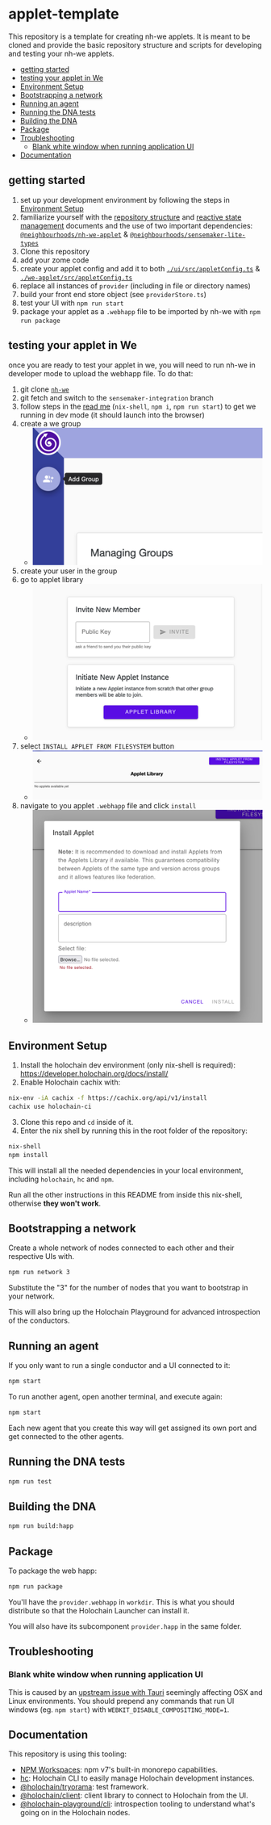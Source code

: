 # applet-template

This repository is a template for creating nh-we applets. It is meant to be cloned and provide the basic repository structure and scripts for developing and testing your nh-we applets.

<!-- MarkdownTOC -->

- [getting started](#getting-started)
- [testing your applet in We](#testing-your-applet-in-we)
- [Environment Setup](#environment-setup)
- [Bootstrapping a network](#bootstrapping-a-network)
- [Running an agent](#running-an-agent)
- [Running the DNA tests](#running-the-dna-tests)
- [Building the DNA](#building-the-dna)
- [Package](#package)
- [Troubleshooting](#troubleshooting)
    - [Blank white window when running application UI](#blank-white-window-when-running-application-ui)
- [Documentation](#documentation)

<!-- /MarkdownTOC -->


## getting started
1. set up your development environment by following the steps in [Environment Setup](#environment-setup)
1. familiarize yourself with the [repository structure](./STRUCTURE.md) and [reactive state management](./REACTIVE-STATE-MANAGEMENT.md) documents and the use of two important dependencies: [`@neighbourhoods/nh-we-applet`](https://www.npmjs.com/package/@neighbourhoods/nh-we-applet) & [`@neighbourhoods/sensemaker-lite-types`](https://www.npmjs.com/package/@neighbourhoods/sensemaker-lite-types)
1. Clone this repository
1. add your zome code
1. create your applet config and add it to both [`./ui/src/appletConfig.ts`](./ui/src/appletConfig.ts) & [`./we-applet/src/appletConfig.ts`](./we-applet/src/appletConfig.ts)
1. replace all instances of `provider` (including in file or directory names)
1. build your front end store object (see `providerStore.ts`)
1. test your UI with `npm run start`
1. package your applet as a `.webhapp` file to be imported by nh-we with `npm run package`

## testing your applet in We
once you are ready to test your applet in we, you will need to run nh-we in developer mode to upload the webhapp file. To do that:
1. git clone [`nh-we`](https://github.com/neighbour-hoods/nh-we)
1. git fetch and switch to the `sensemaker-integration` branch
1. follow steps in the [read me](https://github.com/neighbour-hoods/nh-we/tree/sensemaker-integration) (`nix-shell`, `npm i`, `npm run start`) to get we running in dev mode (it should launch into the browser)
1. create a we group
    - ![create group button](./images/add-group.png)
1. create your user in the group
1. go to applet library
    - ![applet library button](./images/applet-library.png)
1. select `INSTALL APPLET FROM FILESYSTEM` button
    - ![install from file button](./images/install-from-filesystem.png)
1. navigate to you applet `.webhapp` file and click `install`
    - ![select applet file](./images/select-applet-file.png)

## Environment Setup

1. Install the holochain dev environment (only nix-shell is required): https://developer.holochain.org/docs/install/
2. Enable Holochain cachix with:

```bash
nix-env -iA cachix -f https://cachix.org/api/v1/install
cachix use holochain-ci
```

3. Clone this repo and `cd` inside of it.
4. Enter the nix shell by running this in the root folder of the repository: 

```bash
nix-shell
npm install
```

This will install all the needed dependencies in your local environment, including `holochain`, `hc` and `npm`.

Run all the other instructions in this README from inside this nix-shell, otherwise **they won't work**.

## Bootstrapping a network

Create a whole network of nodes connected to each other and their respective UIs with.

```bash
npm run network 3
```

Substitute the "3" for the number of nodes that you want to bootstrap in your network.

This will also bring up the Holochain Playground for advanced introspection of the conductors.

## Running an agent
 
If you only want to run a single conductor and a UI connected to it:

```bash
npm start
```

To run another agent, open another terminal, and execute again:

```bash
npm start
```

Each new agent that you create this way will get assigned its own port and get connected to the other agents.

## Running the DNA tests

```bash
npm run test
```

## Building the DNA

```bash
npm run build:happ
```

## Package

To package the web happ:

``` bash
npm run package
```

You'll have the `provider.webhapp` in `workdir`. This is what you should distribute so that the Holochain Launcher can install it.

You will also have its subcomponent `provider.happ` in the same folder.

## Troubleshooting

### Blank white window when running application UI

This is caused by an [upstream issue with Tauri](https://github.com/tauri-apps/tauri/issues/5143) seemingly affecting OSX and Linux environments. You should prepend any commands that run UI windows (eg. `npm start`) with `WEBKIT_DISABLE_COMPOSITING_MODE=1`.

## Documentation

This repository is using this tooling:

- [NPM Workspaces](https://docs.npmjs.com/cli/v7/using-npm/workspaces/): npm v7's built-in monorepo capabilities.
- [hc](https://github.com/holochain/holochain/tree/develop/crates/hc): Holochain CLI to easily manage Holochain development instances.
- [@holochain/tryorama](https://www.npmjs.com/package/@holochain/tryorama): test framework.
- [@holochain/client](https://www.npmjs.com/package/@holochain/client): client library to connect to Holochain from the UI.
- [@holochain-playground/cli](https://www.npmjs.com/package/@holochain-playground/cli): introspection tooling to understand what's going on in the Holochain nodes.
